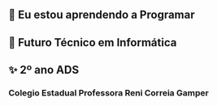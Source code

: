 ## 🌱 Eu estou aprendendo a Programar 
## 🤖 Futuro Técnico em Informática 
## ✨ 2º ano ADS

### Colegio Estadual Professora Reni Correia Gamper
